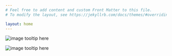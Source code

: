 ```yaml
---
# Feel free to add content and custom Front Matter to this file.
# To modify the layout, see https://jekyllrb.com/docs/themes/#overriding-theme-defaults

layout: home
---
```

![image tooltip here](/display_figures/icons/lune.png)

![image tooltip here](display_figures/icons/lune.png)